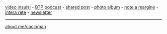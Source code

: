 
[video insulsi](https://www.youtube.com/@ClaudioGatti44) - [BTP podcast](https://podcasters.spotify.com/pod/show/cacioman63) - [shared post](https://t.me/s/guazzabuglione) - [photo album](https://linktr.ee/cacioman) - [note a margine]() - [intera rete]() - [newsletter]() 

---  
[about.me/cacioman](https://about.me/cacioman) 
